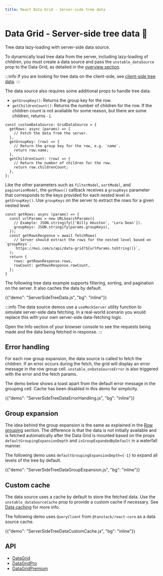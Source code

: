 ```yaml
---
title: React Data Grid - Server-side tree data
---
```


# Data Grid - Server-side tree data [<span class="plan-pro"></span>](/x/introduction/licensing/#pro-plan 'Pro plan')🧪

<p class="description">Tree data lazy-loading with server-side data source.</p>

To dynamically load tree data from the server, including lazy-loading of children, you must create a data source and pass the `unstable_dataSource` prop to the Data Grid, as detailed in the [overview section](/x/react-data-grid/server-side-data/).

:::info
If you are looking for tree data on the client-side, see [client-side tree data](/x/react-data-grid/tree-data/).
:::

The data source also requires some additional props to handle tree data:

- `getGroupKey()`: Returns the group key for the row.
- `getChildrenCount()`: Returns the number of children for the row. If the children count is not available for some reason, but there are some children, returns `-1`.

```tsx
const customDataSource: GridDataSource = {
  getRows: async (params) => {
    // Fetch the data from the server.
  },
  getGroupKey: (row) => {
    // Return the group key for the row, e.g. `name`.
    return row.name;
  },
  getChildrenCount: (row) => {
    // Return the number of children for the row.
    return row.childrenCount;
  },
};
```

Like the other parameters such as `filterModel`, `sortModel`, and `paginationModel`, the `getRows()` callback receives a `groupKeys` parameter that corresponds to the keys provided for each nested level in `getGroupKey()`.
Use `groupKeys` on the server to extract the rows for a given nested level.

```tsx
const getRows: async (params) => {
  const urlParams = new URLSearchParams({
    // Example: JSON.stringify(['Billy Houston', 'Lora Dean']).
    groupKeys: JSON.stringify(params.groupKeys),
  });
  const getRowsResponse = await fetchRows(
    // Server should extract the rows for the nested level based on `groupKeys`.
    `https://mui.com/x/api/data-grid?${urlParams.toString()}`,
  );
  return {
    rows: getRowsResponse.rows,
    rowCount: getRowsResponse.rowCount,
  };
}
```

The following tree data example supports filtering, sorting, and pagination on the server.
It also caches the data by default.

{{"demo": "ServerSideTreeData.js", "bg": "inline"}}

:::info
The data source demos use a `useMockServer` utility function to simulate server-side data fetching.
In a real-world scenario you would replace this with your own server-side data-fetching logic.

Open the Info section of your browser console to see the requests being made and the data being fetched in response.
:::

## Error handling

For each row group expansion, the data source is called to fetch the children. If an error occurs during the fetch, the grid will display an error message in the row group cell. `unstable_onDataSourceError` is also triggered with the error and the fetch params.

The demo below shows a toast apart from the default error message in the grouping cell. Cache has been disabled in this demo for simplicity.

{{"demo": "ServerSideTreeDataErrorHandling.js", "bg": "inline"}}

## Group expansion

The idea behind the group expansion is the same as explained in the [Row grouping](/x/react-data-grid/row-grouping/#group-expansion) section.
The difference is that the data is not initially available and is fetched automatically after the Data Grid is mounted based on the props `defaultGroupingExpansionDepth` and `isGroupExpandedByDefault` in a waterfall manner.

The following demo uses `defaultGroupingExpansionDepth={-1}` to expand all levels of the tree by default.

{{"demo": "ServerSideTreeDataGroupExpansion.js", "bg": "inline"}}

## Custom cache

The data source uses a cache by default to store the fetched data.
Use the `unstable_dataSourceCache` prop to provide a custom cache if necessary.
See [Data caching](/x/react-data-grid/server-side-data/#data-caching) for more info.

The following demo uses `QueryClient` from `@tanstack/react-core` as a data source cache.

{{"demo": "ServerSideTreeDataCustomCache.js", "bg": "inline"}}

## API

- [DataGrid](/x/api/data-grid/data-grid/)
- [DataGridPro](/x/api/data-grid/data-grid-pro/)
- [DataGridPremium](/x/api/data-grid/data-grid-premium/)
